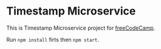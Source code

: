 # Timestamp Microservice

This is Timestamp Microservice project for [freeCodeCamp](https://freecodecamp.org).

Run `npm install` firts then `npm start`.